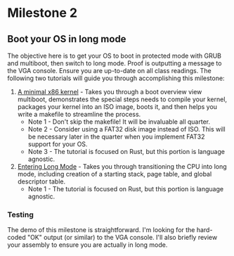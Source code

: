 # Milestone 2
## Boot your OS in long mode
The objective here is to get your OS to boot in protected mode with GRUB and multiboot, then switch to long mode. Proof is outputting a message to the VGA console. Ensure you are up-to-date on all class readings. The following two tutorials will guide you through accomplishing this milestone:

 1. [A minimal x86 kernel](https://os.phil-opp.com/multiboot-kernel/) - Takes you through a boot overview view multiboot, demonstrates the special steps needs to compile your kernel, packages your kernel into an ISO image, boots it, and then helps you write a makefile to streamline the process.
    - Note 1 - Don't skip the makefile! It will be invaluable all quarter.
    - Note 2 - Consider using a FAT32 disk image instead of ISO. This will be necessary later in the quarter when you implement FAT32 support for your OS.
    - Note 3 - The tutorial is focused on Rust, but this portion is language agnostic.
 2. [Entering Long Mode](https://os.phil-opp.com/entering-longmode/) - Takes you through transitioning the CPU into long mode, including creation of a starting stack, page table, and global descriptor table.
    - Note 1 - The tutorial is focused on Rust, but this portion is language agnostic.

### Testing
The demo of this milestone is straightforward. I'm looking for the hard-coded "OK" output (or similar) to the VGA console. I'll also briefly review your assembly to ensure you are actually in long mode.
